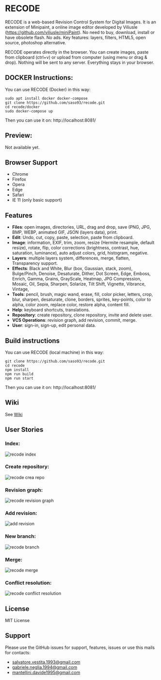 # RECODE

RECODE is a web-based Revision Control System for Digital Images. It is an extension of Minipaint, a online image editor developed by Viliusle (https://github.com/viliusle/miniPaint).
No need to buy, download, install or have obsolete flash. No ads.
Key features: layers, filters, HTML5, open source, photoshop alternative.

RECODE operates directly in the browser. You can create images, paste from clipboard (ctrl+v) 
or upload from computer (using menu or drag & drop). Nothing will be sent to any server. Everything stays in your browser. 

## DOCKER Instructions:
You can use RECODE (Docker) in this way:
```
sudo apt install docker docker-compose
git clone https://github.com/saso93/recode.git
cd recode/docker
sudo docker-compose up
```
Then you can use it on: http://localhost:8081/

## Preview:
Not available yet.

## Browser Support
- Chrome
- Firefox
- Opera
- Edge
- Safari
- IE 11 (only basic support)

## Features

- **Files**: open images, directories, URL, drag and drop, save (PNG, JPG, BMP, WEBP, animated GIF, JSON (layers data), print.
- **Edit**: Undo, cut, copy, paste, selection, paste from clipboard.
- **Image**: information, EXIF, trim, zoom, resize (Hermite resample, default resize), rotate, flip, color corrections (brightness, contrast, hue, saturation, luminance), auto adjust colors, grid, histogram, negative.
- **Layers**: multiple layers system, differences, merge, flatten, Transparency support.
- **Effects**: Black and White, Blur (box, Gaussian, stack, zoom), Bulge/Pinch, Denoise, Desaturate, Dither, Dot Screen, Edge, Emboss, Enrich, Gamma, Grains, GrayScale, Heatmap, JPG Compression, Mosaic, Oil, Sepia, Sharpen, Solarize, Tilt Shift, Vignette, Vibrance, Vintage,
- **Tools**: pencil, brush, magic wand, erase, fill, color picker, letters, crop, blur, sharpen, desaturate, clone, borders, sprites, key-points, color to alpha, color zoom, replace color, restore alpha, content fill.
- **Help**: keyboard shortcuts, translations.
- **Repository**: create repository, clone repository, invite and delete user.
- **VCS Operations**: revision graph, add revision, commit, merge.
- **User**: sign-in, sign-up, edit personal data.


## Build instructions
You can use RECODE (local machine) in this way:
```
git clone https://github.com/saso93/recode.git
cd recode
npm install
npm run build
npm run start
```
Then you can use it on: http://localhost:8081/

## Wiki
See [Wiki](https://github.com/saso93/recode/wiki)

## User Stories

### Index:
![recode index](./User_Stories/index.png?raw=true)

### Create repository:
![recode crea repo](./User_Stories/Crea_repo.png?raw=true)

### Revision graph:
![recode revision graph](./User_Stories/Revision_Graph.png?raw=true)

### Add revision:
![add revision](./User_Stories/Add%20Revision.png?raw=true)

### New branch:
![recode branch](./User_Stories/Branch.png?raw=true)

### Merge:
![recode merge](./User_Stories/Merge.png?raw=true)

### Conflict resolution:
![recode conflict resolution](./User_Stories/Conflict.png?raw=true)


## License
MIT License

## Support
Please use the GitHub issues for support, features, issues or use this mails for contacts:
- salvatore.vestita.1993@gmail.com
- gabriele.neglia.1994@gmail.com
- mantellini.davide1995@gmail.com
